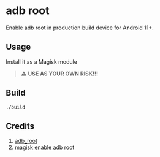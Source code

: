 # adb root

Enable adb root in production build device for Android 11+.

## Usage

Install it as a Magisk module

> :warning: **USE AS YOUR OWN RISK!!!**

## Build

```sh
./build
```

## Credits

1. [adb_root](https://github.com/wuxianlin/adb_root)
2. [magisk enable adb root](https://liwugang.github.io/2021/07/11/magisk_enable_adbr_root.html)
